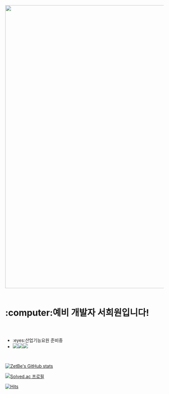 <img width = 900px src="https://user-images.githubusercontent.com/90635746/159171742-241f1b82-fdb2-4e21-a654-0bfe3269d7e5.gif"/>
<br>
<br>
<h1><p>:computer:예비 개발자 서희원입니다!</p></h1>
<Br>
  <ul>
    <li>:eyes:산업기능요원 준비중</li>
    <li><img src="https://img.shields.io/badge/Python-3776AB?style=for-the-badge&logo=Python&logoColor=white"><img src="https://img.shields.io/badge/React-#61DAFB?style=for-the-badge&logo=React&logoColor=white"><img src="https://img.shields.io/badge/JavaScript-#F7DF1E?style=for-the-badge&logo=JavaScript&logoColor=white">
</li>
  </ul>
  <br>
  

[![ZetBe's GitHub stats](https://github-readme-stats.vercel.app/api?username=ZetBe&theme=dracula)](https://github.com/anuraghazra/github-readme-stats)

[![Solved.ac
프로필](http://mazassumnida.wtf/api/v2/generate_badge?boj=jeoulbbak)](https://solved.ac/jeoulbbak)


[![Hits](https://hits.seeyoufarm.com/api/count/incr/badge.svg?url=https%3A%2F%2Fgithub.com%2FZetBe&count_bg=%2339D7D2&title_bg=%23A19E9E&icon=&icon_color=%23E7E7E7&title=Visitor&edge_flat=false)](https://hits.seeyoufarm.com)
